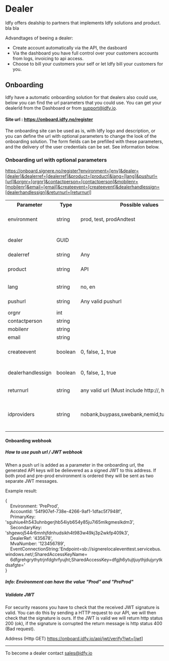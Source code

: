 # Dealer

Idfy offers dealship to partners that implements Idfy solutions and product. bla bla

Advandtages of beeing a dealer:

* Create account automatically via the API, the dasboard 
* Via the dashboard you have full control over your customers accounts from logs, invoicing to api access.
* Choose to bill your customers your self or let Idfy bill your customers for you.

## Onboarding

Idfy have a automatic onboarding solution for that dealers also could use, below you can find the url parameters that you could use.
You can get your dealerId from the Dashboard or from support@idfy.io.

#### Site url : https://onboard.idfy.no/register

The onboarding site can be used as is, with Idfy logo and description, or you can define the url with optional parameters to change the look of the onboarding solution. The form fields can be prefilled with these parameters, and the delivery of the user credentials can be set. See information below.  


### Onboarding url with optional parameters

https://onboard.signere.no/register?environment=[env]&dealer=[dealer]&dealerref=[dealerref]&product=[product]&lang=[lang]&pushurl=[url]&orgnr=[orgnr]&contactperson=[contactperson]&mobilenr=[mobilenr]&email=[email]&createevent=[createevent]&dealerhandlessign=[dealerhandlessign]&returnurl=[returnurl]

<table>
<tr>
<th>Parameter</th>
<th>Type</th>
<th>Possible values</th>
<th>Description</th>
</tr>
<tr><td>environment</td><td>string</td><td>prod, test, prodAndtest</td><td>Sets the signere environment the new customer will be granted (default is test)</td> </tr>
<tr><td>dealer</td><td>GUID</td><td></td><td>If the dealerid exists, the site will be presented with the dealer logo and description text (if defined) </td> </tr>
<tr><td>dealerref</td><td>string</td><td>Any</td><td>dealer reference</td> </tr>
<tr><td>product</td><td>string</td><td>API</td><td>The product that the customer will be granted (For now only API is available in the onboarding solution)</td> </tr>
<tr><td>lang</td><td>string</td><td>no, en</td><td>Set the language of the page upon arrival</td></tr>
<tr><td>pushurl</td><td>string</td><td>Any valid pushurl</td><td>If defined the credentials will be pushed to this url as a signed jwt hook</td></tr>
<tr><td>orgnr</td><td>int</td><td></td><td>The orgnumber for the new customer</td></tr>
<tr><td>contactperson</td><td>string</td><td></td><td>Name of the contactperson</td></tr>
<tr><td>mobilenr</td><td>string</td><td></td><td>The contactperson's mobile nr</td></tr>
<tr><td>email</td><td>string</td><td></td><td>The contactperson's email address</td></tr>
<tr><td>createevent</td><td>boolean</td><td>0, false, 1, true</td><td>If set to true, a rebusqueue event connectionstring will be added and provided with the API keys</td></tr>
<tr><td>dealerhandlessign</td><td>boolean</td><td>0, false, 1, true</td><td>If set to true, the dealer will have to create the user agreement and handle signing of this</td></tr>
<tr><td>returnurl</td><td>string</td><td>any valid url (Must include http://, https://)</td><td>Define this to redirect here after registration is complete</td></tr>
<tr><td>idproviders</td><td>string</td><td>nobank,buypass,swebank,nemid,tupas,mconnect</td><td>Choose which id providers the customer can choose between, separate by comma (ex. <a href="https://onboard.idfy.no/register?idproviders=nobank,swebank,mconnect" target="_blank">https://onboard.idfy.no/register?idproviders=nobank,swebank,mconnect</a></td></tr>
</table>

#### Onboarding webhook

##### How to use push url / JWT webhook

When a push url is added as a parameter in the onboarding url, the generated API keys will be delievered as a signed JWT to this address. If both prod and pre-prod environment is ordered they will be sent as two separate JWT messages. 

Example result:

{<br/>
      &nbsp;&nbsp;&nbsp;&nbsp;Environment: 'PreProd',<br/>
      &nbsp;&nbsp;&nbsp;&nbsp;AccountId: '54f907ef-738e-4266-9af1-1dfac5f7948f',<br/>
      &nbsp;&nbsp;&nbsp;&nbsp;PrimaryKey: 'sguhiue4h543uhnbgerjhb54iyb654y85ju7i65mlkgmeslkdm3',<br/>
      &nbsp;&nbsp;&nbsp;&nbsp;SecondaryKey: 'shgewoj544r6mnhjfdnhudsikh4t983w49kj3p2wkfp409k3',<br/>
      &nbsp;&nbsp;&nbsp;&nbsp;DealerRef: '435678',  <br/>
&nbsp;&nbsp;&nbsp;&nbsp;MvaNumber: '123456789',  <br/>
      &nbsp;&nbsp;&nbsp;&nbsp;EventConnectionString:'Endpoint=sb://signerelocaleventtest.servicebus.windows.net/;SharedAccessKeyName=
      &nbsp;&nbsp;&nbsp;&nbsp;6dfgrehgrythytrjnfdghrfyujht;SharedAccessKey=dfgjh6ytujtjuythjdujyrytkdsafgte='<br/>
}

##### Info: Environment can have the value "Prod" and "PreProd"

##### Validate JWT

For security reasons you have to check that the received JWT signature is valid. You can do this by sending a HTTP request to our API, we will then check that the signature is ours. If the JWT is valid we will return http status 200 (ok), if the signature is corrupted the return message is http status 400 (Bad request). 

Address (Http GET)
https://onboard.idfy.io/api/jwt/verify?jwt=[jwt]
***


To become a dealer contact [sales@idfy.io](mailto:sales@idfy.io)

